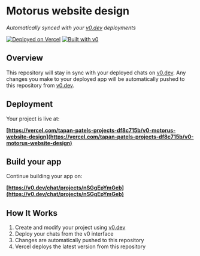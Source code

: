 # Motorus website design

*Automatically synced with your [v0.dev](https://v0.dev) deployments*

[![Deployed on Vercel](https://img.shields.io/badge/Deployed%20on-Vercel-black?style=for-the-badge&logo=vercel)](https://vercel.com/tapan-patels-projects-df8c715b/v0-motorus-website-design)
[![Built with v0](https://img.shields.io/badge/Built%20with-v0.dev-black?style=for-the-badge)](https://v0.dev/chat/projects/nSGgEpYmGeb)

## Overview

This repository will stay in sync with your deployed chats on [v0.dev](https://v0.dev).
Any changes you make to your deployed app will be automatically pushed to this repository from [v0.dev](https://v0.dev).

## Deployment

Your project is live at:

**[https://vercel.com/tapan-patels-projects-df8c715b/v0-motorus-website-design](https://vercel.com/tapan-patels-projects-df8c715b/v0-motorus-website-design)**

## Build your app

Continue building your app on:

**[https://v0.dev/chat/projects/nSGgEpYmGeb](https://v0.dev/chat/projects/nSGgEpYmGeb)**

## How It Works

1. Create and modify your project using [v0.dev](https://v0.dev)
2. Deploy your chats from the v0 interface
3. Changes are automatically pushed to this repository
4. Vercel deploys the latest version from this repository